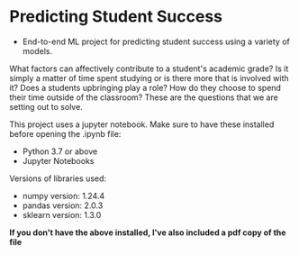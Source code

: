 # Predicting Student Success
- End-to-end ML project for predicting student success using a variety of models.

What factors can affectively contribute to a student's academic grade? Is it simply a matter of time spent studying or is there more that is involved with it? Does a students upbringing play a role? How do they choose to spend their time outside of the classroom? These are the questions that we are setting out to solve.

This project uses a jupyter notebook. Make sure to have these installed before opening the .ipynb file:
- Python 3.7 or above
- Jupyter Notebooks

Versions of libraries used:
- numpy version: 1.24.4
- pandas version: 2.0.3
- sklearn version: 1.3.0

**If you don't have the above installed, I've also included a pdf copy of the file**
